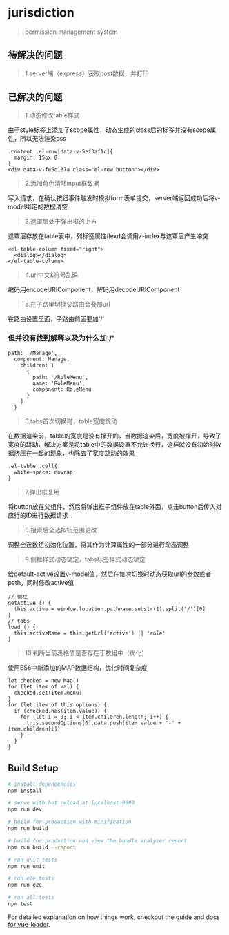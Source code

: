 # jurisdiction

> permission management system

## 待解决的问题

>1.server端（express）获取post数据，并打印

## 已解决的问题

>1.动态修改table样式

由于style标签上添加了scope属性，动态生成的class后的标签并没有scope属性，所以无法渲染css

```
.content .el-row[data-v-5ef3af1c]{
  margin: 15px 0;
}
<div data-v-fe5c137a class="el-row button"></div>
```

>2.添加角色清除input框数据

写入请求，在确认按钮事件触发时模拟form表单提交，server端返回成功后将v-model绑定的数据清空

>3.遮罩层处于弹出框的上方

遮罩层存放在table表中，列标签属性flexd会调用z-index与遮罩层产生冲突

```
<el-table-column fixed="right">
  <dialog></dialog>
</el-table-column>
```

>4.url中文&符号乱码

编码用encodeURIComponent，解码用decodeURIComponent

>5.在子路里切换父路由会叠加url

在路由设置里面，子路由前面要加'/'

### 但并没有找到解释以及为什么加'/'

```
path: '/Manage',
  component: Manage,
    children: [
      {
        path: '/RoleMenu',
        name: 'RoleMenu',
        component: RoleMenu
      }
    ]
  }
```

>6.tabs首次切换时，table宽度跳动

在数据渲染前，table的宽度是没有撑开的，当数据渲染后，宽度被撑开，导致了宽度的跳动，解决方案是将table中的数据设置不允许换行，这样就没有初始时数据挤压在一起的现象，也除去了宽度跳动的效果

```
.el-table .cell{
  white-space: nowrap;
}
```

>7.弹出框复用

将button放在父组件，然后将弹出框子组件放在table外面，点击button后传入对应行的ID进行数据请求

>8.搜索后全选按钮范围更改

调整全选数组初始化位置，将其作为计算属性的一部分进行动态调整

>9.侧栏样式动态锁定，tabs标签样式动态锁定

给default-active设置v-model值，然后在每次切换时动态获取url的参数或者path，同时修改active值

```
// 侧栏
getActive () {
  this.active = window.location.pathname.substr(1).split('/')[0]
}
// tabs
load () {
  this.activeName = this.getUrl('active') || 'role'
}
```

>10.判断当前表格值是否存在于数组中（优化）

使用ES6中新添加的MAP数据结构，优化时间复杂度

```
let checked = new Map()
for (let item of val) {
  checked.set(item.menu)
}
for (let item of this.options) {
  if (checked.has(item.value)) {
    for (let i = 0; i < item.children.length; i++) {
      this.secondOptions[0].data.push(item.value + '-' + item.children[i])
    }
  }
}
```

## Build Setup

``` bash
# install dependencies
npm install

# serve with hot reload at localhost:8080
npm run dev

# build for production with minification
npm run build

# build for production and view the bundle analyzer report
npm run build --report

# run unit tests
npm run unit

# run e2e tests
npm run e2e

# run all tests
npm test
```

For detailed explanation on how things work, checkout the [guide](http://vuejs-templates.github.io/webpack/) and [docs for vue-loader](http://vuejs.github.io/vue-loader).
